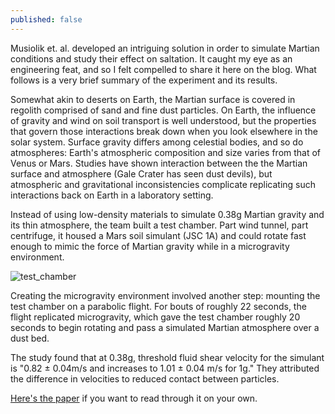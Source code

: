 ```yaml
---
published: false
---
```

Musiolik et. al. developed an intriguing solution in order to simulate Martian conditions and study their effect on saltation. It caught my eye as an engineering feat, and so I felt compelled to share it here on the blog. What follows is a very brief summary of the experiment and its results.

Somewhat akin to deserts on Earth, the Martian surface is covered in regolith comprised of sand and fine dust particles. On Earth, the influence of gravity and wind on soil transport is well understood, but the properties that govern those interactions break down when you look elsewhere in the solar system. Surface gravity differs among celestial bodies, and so do atmospheres: Earth's atmospheric composition and size varies from that of Venus or Mars. Studies have shown interaction between the the Martian surface and atmosphere (Gale Crater has seen dust devils), but atmospheric and gravitational inconsistencies complicate replicating such interactions back on Earth in a laboratory setting.

Instead of using low-density materials to simulate 0.38g Martian gravity and its thin atmosphere, the team built a test chamber. Part wind tunnel, part centrifuge, it housed a Mars soil simulant (JSC 1A) and could rotate fast enough to mimic the force of Martian gravity while in a microgravity environment. 

![test_chamber]({{site.baseurl}}/_images/chamber.png)

Creating the microgravity environment involved another step: mounting the test chamber on a parabolic flight. For bouts of roughly 22 seconds, the flight replicated microgravity, which gave the test chamber roughly 20 seconds to begin rotating and pass a simulated Martian atmosphere over a dust bed.

The study found that at 0.38g, threshold fluid shear velocity for the simulant is "0.82 ± 0.04m/s and increases to 1.01 ± 0.04 m/s for 1g." They attributed the difference in velocities to reduced contact between particles.

[Here's the paper](https://arxiv.org/abs/1801.08787) if you want to read through it on your own.